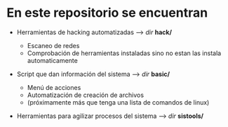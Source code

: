 # En este repositorio se encuentran

- Herramientas de hacking automatizadas --> _dir_  **hack/**
	- Escaneo de redes 
	- Comprobación de herramientas instaladas sino no estan las instala automaticamente
- Script que dan información del sistema --> _dir_  **basic/**
	- Menú de acciones
	- Automatización de creación de archivos
	- (próximamente más que tenga una lista de comandos de linux)

 - Herramientas para agilizar procesos del sistema --> _dir_ **sistools/**

   
